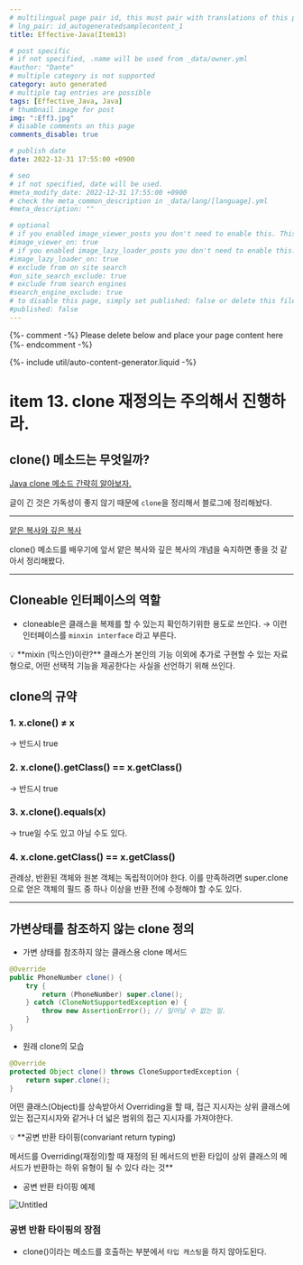 ```yaml
---
# multilingual page pair id, this must pair with translations of this page. (This name must be unique)
# lng_pair: id_autogeneratedsamplecontent_1
title: Effective-Java(Item13)

# post specific
# if not specified, .name will be used from _data/owner.yml
#author: "Dante"
# multiple category is not supported
category: auto generated
# multiple tag entries are possible
tags: [Effective_Java, Java]
# thumbnail image for post
img: ":Eff3.jpg"
# disable comments on this page
comments_disable: true

# publish date
date: 2022-12-31 17:55:00 +0900

# seo
# if not specified, date will be used.
#meta_modify_date: 2022-12-31 17:55:00 +0900
# check the meta_common_description in _data/lang/[language].yml
#meta_description: ""

# optional
# if you enabled image_viewer_posts you don't need to enable this. This is only if image_viewer_posts = false
#image_viewer_on: true
# if you enabled image_lazy_loader_posts you don't need to enable this. This is only if image_lazy_loader_posts = false
#image_lazy_loader_on: true
# exclude from on site search
#on_site_search_exclude: true
# exclude from search engines
#search_engine_exclude: true
# to disable this page, simply set published: false or delete this file
#published: false
---
```

{%- comment -%} Please delete below and place your page content here {%- endcomment -%}

{%- include util/auto-content-generator.liquid -%}

<!-- outline-start -->

# item 13. clone 재정의는 주의해서 진행하라.

## clone() 메소드는 무엇일까?

[Java clone 메소드 간략히 알아보자.](https://yudeokrin.github.io/posts/2022-12-30-page85)

글이 긴 것은 가독성이 좋지 않기 때문에 `clone`을 정리해서 블로그에 정리해놨다.

---

[얕은 복사와 깊은 복사](https://yudeokrin.github.io/posts/2022-12-29-page84)

clone() 메소드를 배우기에 앞서 얕은 복사와 깊은 복사의 개념을 숙지하면 좋을 것 같아서 정리해봤다.

---

## Cloneable 인터페이스의 역할

- cloneable은 클래스을 복제를 할 수 있는지 확인하기위한 용도로 쓰인다. → 이런 인터페이스를  `minxin interface` 라고 부른다.

<aside>
💡 **mixin (믹스인)이란?**
클래스가 본인의 기능 이외에 추가로 구현할 수 있는 자료형으로, 어떤 선택적 기능을 제공한다는 사실을 선언하기 위해 쓰인다.

</aside>

## clone의 규약

### 1. x.clone() ≠ x

→ 반드시 true

### 2. x.clone().getClass() == x.getClass()

→ 반드시 true

### 3. x.clone().equals(x)

→ true일 수도 있고 아닐 수도 있다.

### 4. x.clone.getClass() == x.getClass()

관례상, 반환된 객체와 원본 객체는 독립적이어야 한다. 이를 만족하려면 super.clone으로 얻은 객체의 필드 중 하나 이상을 반환 전에 수정해야 할 수도 있다.

---

## 가변상태를 참조하지 않는 clone 정의

- 가변 상태를 참조하지 않는 클래스용 clone 메서드

```java
@Override
public PhoneNumber clone() {
    try {
        return (PhoneNumber) super.clone();
    } catch (CloneNotSupportedException e) {
        throw new AssertionError(); // 일어날 수 없는 일.
    }
}
```

- 원래 clone의 모습

```java
@Override
protected Object clone() throws CloneSupportedException {
    return super.clone();
}
```

어떤 클래스(Object)를 상속받아서 Overriding을 할 때, 접근 지시자는 상위 클래스에 있는 접근지시자와 같거나 더 넓은 범위의 접근 지시자를 가져야한다.

<aside>
💡 **공변 반환 타이핑(convariant return typing)

메서드를 Overriding(재정의)할 때 재정의 된 메서드의 반환 타입이 상위 클래스의 메서드가 반환하는 하위 유형이 될 수 있다 라는 것**

</aside>

- 공변 반환 타이핑 예제

![Untitled](https://user-images.githubusercontent.com/56623911/210131061-c6b17294-908b-4064-8df4-9dce280c9253.png)


### 공변 반환 타이핑의 장점

- clone()이라는 메소드를 호출하는 부분에서 `타입 캐스팅`을 하지 않아도된다.

<!-- outline-end -->
